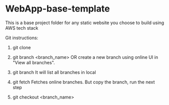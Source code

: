 # WebApp-base-template

This is a base project folder for any static website you choose to build using AWS tech stack

Git instructions:
1. git clone <repo>
2. git branch <branch_name> 
OR
create a new branch using online UI in "View all branches".

3. git branch
It will list all branches in local

4. git fetch
Fetches online branches. But copy the branch, run the next step

5. git checkout <branch_name>



